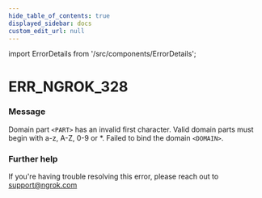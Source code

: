 ```yaml
---
hide_table_of_contents: true
displayed_sidebar: docs
custom_edit_url: null
---
```


import ErrorDetails from '/src/components/ErrorDetails';

# ERR_NGROK_328

### Message
Domain part `<PART>` has an invalid first character. Valid domain parts must begin with a-z, A-Z, 0-9 or *. Failed to bind the domain `<DOMAIN>`.

### Further help
If you're having trouble resolving this error, please reach out to [support@ngrok.com](mailto:support@ngrok.com?subject=Help%20with%20ERR_NGROK_328)

<ErrorDetails error='err_ngrok_328' />
